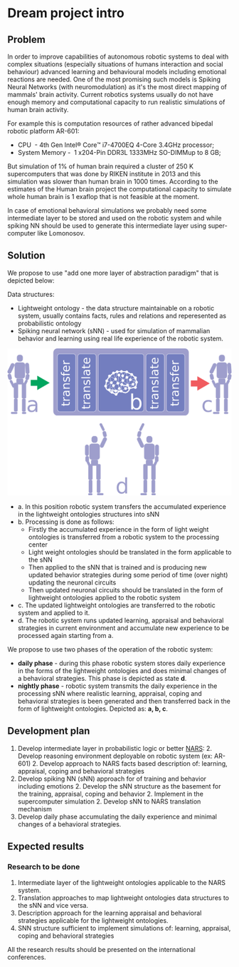 # Dream project intro

## Problem

In order to improve capabilities of autonomous robotic systems to deal with complex situations
(especially situations of humans interaction and social behaviour) advanced learning and behavioural models
including emotional reactions are needed. One of the most promising such models is Spiking Neural Networks
(with neuromodulation) as it's the most direct mapping of mammals' brain activity.
Current robotics systems usually do not have enough memory and computational capacity to run realistic
simulations of human brain activity.

For example this is computation resources of rather advanced bipedal robotic platform AR-601:

* CPU  - 4th Gen Intel® Core™ i7-4700EQ 4-Core 3.4GHz processor;
* System Memory -  1 x204-Pin DDR3L 1333MHz SO-DIMMup to 8 GB;

But simulation of 1% of human brain required a cluster of 250 K supercomputers that was done by RIKEN
institute in 2013 and this simulation was slower than human brain in 1000 times.
According to the estimates of the Human brain project the computational capacity to simulate whole human
brain is 1 exaflop that is not feasible at the moment.

In case of emotional behavioral simulations we probably need some intermediate layer to be stored and
used on the robotic system and while spiking NN should be used to generate this intermediate layer using
super-computer like Lomonosov.

## Solution

We propose to use "add one more layer of abstraction paradigm" that is depicted below:

Data structures:

- Lightweight ontology - the data structure maintainable on a robotic system, usually contains facts, rules
and relations and reperesented as probabilistic ontology
- Spiking neural network (sNN) - used for simulation of mammalian behavior and learning using real life
experience of the robotic system.

![Components diagram](components.png)

- a. In this position robotic system transfers the accumulated experience in the lightweight ontologies structures into sNN
- b. Processing is done as follows:
  - Firstly the accumulated experience in the form of light weight ontologies is transferred from a robotic system to  the processing center
  - Light weight ontologies should be translated in the form applicable to the sNN
  - Then applied to the sNN that is trained and is producing new updated behavior strategies during some period of time (over night) updating the neuronal circuits
  - Then updated neuronal circuits should be translated in the form of lightweight ontologies applied to the robotic system
- c. The updated lightweight ontologies are transferred to the robotic system and applied to it.
- d. The robotic system runs updated learning, appraisal and behavioral strategies in current environment and accumulate new experience to be processed again starting from a.

We propose to use two phases of the operation of the robotic system:
- **daily phase** - during this phase robotic system stores daily experience in the forms of the lightweight
ontologies and does minimal changes of a behavioral strategies. This phase is depicted as state **d**.
- **nightly phase** - robotic system transmits the daily experience in the processing sNN where realistic
learning, appraisal, coping and behavioral strategies is been generated and then transferred back in the form of lightweight ontologies. Depicted as: **a, b, c**.


## Development plan

1. Develop intermediate layer in probabilistic logic or better [NARS](https://github.com/opennars/opennars):
   2. Develop reasoning environment deployable on robotic system (ex: AR-601)
   2. Develop approach to NARS facts based description of: learning, appraisal, coping and
   behavioral strategies
1. Develop spiking NN (sNN) approach for of training and behavior including emotions
   2. Develop the sNN structure as the basement for the training, appraisal, coping and behavior
   2. Implement in the supercomputer simulation
   2. Develop sNN to NARS translation mechanism
1. Develop daily phase accumulating the daily experience and minimal changes of a behavioral strategies.

## Expected results

### Research to be done

1. Intermediate layer of the lightweight ontologies applicable to the NARS system.
1. Translation approaches to map lightweight ontologies data structures to the sNN and vice versa.
1. Description approach for the learning appraisal and behavioral strategies applicable for the lightweight
ontologies.
1. SNN structure sufficient to implement simulations of: learning, appraisal, coping and behavioral strategies

All the research results should be presented on the international conferences.

